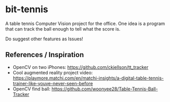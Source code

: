 # bit-tennis
A table tennis Computer Vision project for the office. One idea is a program that can track the ball enough to tell what the score is. 

Do suggest other features as Issues!

## References / Inspiration
- OpenCV on two iPhones: https://github.com/ckjellson/tt_tracker
- Cool augmented reality project video: https://playmore.matchi.com/en/matchi-insights/a-digital-table-tennis-trainer-like-youve-never-seen-before
- OpenCV find ball: https://github.com/woonyee28/Table-Tennis-Ball-Tracker
